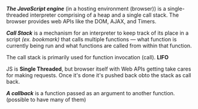 ***The JavaScript engine***  (in a hosting environment (browser)) is a single-threaded interpreter comprising of a heap and a single call stack.
The browser provides web APIs like the DOM, AJAX, and Timers.

***Call Stack*** is a mechanism for an interpreter to keep track of its place in a script *(ex. bookmark)*
that calls multiple functions — what function is currently being run and what functions are called from within that function.

The call stack is primarily used for function invocation (call). **LIFO**

JS is **Single Threaded**, but browser itself with Web APIs getting take cares for making requests. Once it's done it's pushed back obto the stack as call back.

***A callback*** is a function passed as an argument to another function. (possible to have many of them)

